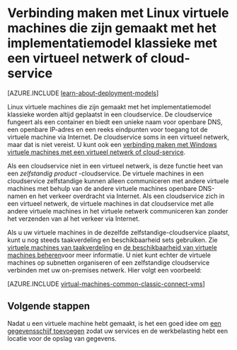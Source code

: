 <properties
    pageTitle="Verbinding maken met Linux VMs in een cloudservice | Microsoft Azure"
    description="Verbinding maken met Linux virtuele machines die zijn gemaakt met het implementatiemodel klassieke aan een Azure cloudservice of virtueel netwerk."
    services="virtual-machines-linux"
    documentationCenter=""
    authors="cynthn"
    manager="timlt"
    editor=""
    tags="azure-service-management"/>

<tags
    ms.service="virtual-machines-linux"
    ms.workload="infrastructure-services"
    ms.tgt_pltfrm="vm-linux"
    ms.devlang="na"
    ms.topic="article"
    ms.date="07/06/2016"
    ms.author="cynthn"/>

# <a name="connect-linux-virtual-machines-created-with-the-classic-deployment-model-with-a-virtual-network-or-cloud-service"></a>Verbinding maken met Linux virtuele machines die zijn gemaakt met het implementatiemodel klassieke met een virtueel netwerk of cloud-service

[AZURE.INCLUDE [learn-about-deployment-models](../../includes/learn-about-deployment-models-classic-include.md)]

Linux virtuele machines die zijn gemaakt met het implementatiemodel klassieke worden altijd geplaatst in een cloudservice. De cloudservice fungeert als een container en biedt een unieke naam voor openbare DNS, een openbare IP-adres en een reeks eindpunten voor toegang tot de virtuele machine via Internet. De cloudservice soms in een virtueel netwerk, maar dat is niet vereist. U kunt ook een [verbinding maken met Windows virtuele machines met een virtueel netwerk of cloud-service](virtual-machines-windows-classic-connect-vms.md).

Als een cloudservice niet in een virtueel netwerk, is deze functie heet van een *zelfstandig product* -cloudservice. De virtuele machines in een cloudservice zelfstandige kunnen alleen communiceren met andere virtuele machines met behulp van de andere virtuele machines openbare DNS-namen en het verkeer overdracht via Internet. Als een cloudservice zich in een virtueel netwerk, de virtuele machines in dat cloudservice met alle andere virtuele machines in het virtuele netwerk communiceren kan zonder het verzenden van al het verkeer via Internet.

Als u uw virtuele machines in de dezelfde zelfstandige-cloudservice plaatst, kunt u nog steeds taakverdeling en beschikbaarheid sets gebruiken. Zie [virtuele machines van taakverdeling](virtual-machines-linux-load-balance.md) en [de beschikbaarheid van virtuele machines beheren](virtual-machines-linux-manage-availability.md)voor meer informatie. U niet kunt echter de virtuele machines op subnetten organiseren of een zelfstandige cloudservice verbinden met uw on-premises netwerk. Hier volgt een voorbeeld:

[AZURE.INCLUDE [virtual-machines-common-classic-connect-vms](../../includes/virtual-machines-common-classic-connect-vms.md)]

## <a name="next-steps"></a>Volgende stappen

Nadat u een virtuele machine hebt gemaakt, is het een goed idee om [een gegevensschijf toevoegen](virtual-machines-linux-classic-attach-disk.md) zodat uw services en de werkbelasting hebt een locatie voor de opslag van gegevens. 



